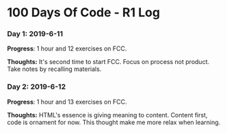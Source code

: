 # 100 Days Of Code - R1 Log

### Day 1: 2019-6-11

**Progress**: 1 hour and 12 exercises on FCC.

**Thoughts:** It's second time to start FCC. Focus on process not product. Take notes by recalling materials.

### Day 2: 2019-6-12

**Progress**: 1 hour and 13 exercises on FCC.

**Thoughts:** HTML's essence is giving meaning to content. Content first, code is ornament for now. This thought make me more relax when learning.
